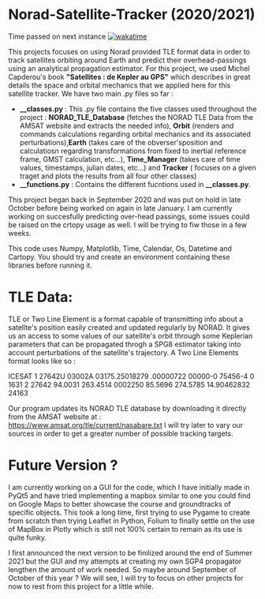 # Norad-Satellite-Tracker (2020/2021)

Time passed on next instance [![wakatime](https://wakatime.com/badge/github/EnguerranVidal/PySatTracker.svg)](https://wakatime.com/badge/github/EnguerranVidal/PySatTracker)

 This projects focuses on using Norad provided TLE format data in order to track satellites orbiting around Earth and predict their overhead-passings using an analytical propagation estimator. For this project, we used Michel Capderou's book **"Satellites : de Kepler au GPS"** which describes in great details the space and orbital mechanics that we applied here for this satellite tracker.
 We have two main .py files so far :
 - **__classes.py** : This .py file contains the five classes used throughout the project : **NORAD_TLE_Database** (fetches the NORAD TLE Data from the AMSAT website and extracts the needed info), **Orbit** (renders and commands calculations regarding orbital mechanics and its associated perturbations),**Earth** (takes care of the obverser'sposition and calculatiosn regarding transformations from fixed to inertial reference frame, GMST calculation, etc...), **Time_Manager** (takes care of time values, timestamps, julian dates, etc...) and **Tracker** ( focuses on a given traget and plots the results from all four other classes)
 - **__functions.py** : Contains the different fucntions used in **__classes.py**.
 
 This project began back in September 2020 and was put on hold in late October before being worked on again in late January. I am currently working on succesfully predicting over-head passings, some issues could be raised on the crtopy usage as well. I will be trying to fiw those in a few weeks.
 
 This code uses Numpy, Matplotlib, Time, Calendar, Os, Datetime and Cartopy. You should try and create an environment containing these libraries before running it.
 
 # TLE Data:
 
 TLE or Two Line Element is a format capable of transmitting info about a satellte's position easily created and updated regularly by NORAD. It gives us an access to some values of our satellite's orbit through some Keplerian parameters that can be propagated throgh a SPG8 estimator taking into account perturbations of the satellite's trajectory.
 A Two Line Elements format looks like so :
 
ICESAT
1 27642U 03002A   03175.25018279  .00000722  00000-0  75456-4 0  1631
2 27642  94.0031 263.4514 0002250  85.5696 274.5785 14.90462832 24163

Our program updates its NORAD TLE database by downloading it directly from the AMSAT website at : https://www.amsat.org/tle/current/nasabare.txt
I will try later to vary our sources in order to get a greater number of possible tracking targets.

# Future Version ?
 I am currently working on a GUI for the code, which I have initially made in PyQt5 and have tried implementing a mapbox similar to one you could find on Google Maps to better showcase the course and groundtracks of specific objects. This took a long time, first trying to use Pygame to create from scratch then trying Leaflet in Python, Folium to finally settle on the use of MapBox in Plotly which is still not 100% certain to remain as its use is quite funky.

I first announced the next version to be finilized around the end of Summer 2021 but the GUI and my attempts at creating my own SGP4 propagator lengthen the amount of work needed. So maybe around September of October of this year ? We will see, I will try to focus on other projects for now to rest from this project for a little while.
